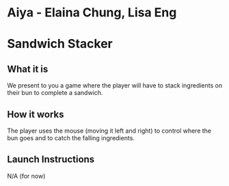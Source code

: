 # Aiya - Elaina Chung, Lisa Eng
# Sandwich Stacker
## What it is
  We present to you a game where the player will have to stack ingredients on their bun to complete a sandwich. 
## How it works
  The player uses the mouse (moving it left and right) to control where the bun goes and to catch the falling ingredients. 
## Launch Instructions
  N/A (for now)
